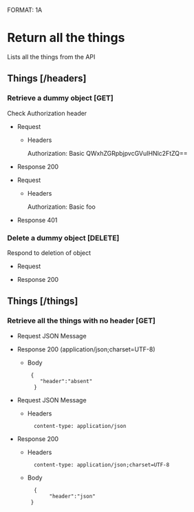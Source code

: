 FORMAT: 1A

# Return all the things
Lists all the things from the API

## Things [/headers]

### Retrieve a dummy object [GET]
Check Authorization header

+ Request

    + Headers

        Authorization: Basic QWxhZGRpbjpvcGVuIHNlc2FtZQ==

+ Response 200

+ Request

    + Headers

        Authorization: Basic foo

+ Response 401

### Delete a dummy object [DELETE]
Respond to deletion of object

+ Request

+ Response 200

## Things [/things]

### Retrieve all the things with no header [GET]
+ Request JSON Message
            
+ Response 200 (application/json;charset=UTF-8)

    + Body

           {
              "header":"absent"
            }
            
+ Request JSON Message
    
    + Headers

            content-type: application/json

            
+ Response 200 

    + Headers

            content-type: application/json;charset=UTF-8

    + Body

            {
                 "header":"json"
           }
